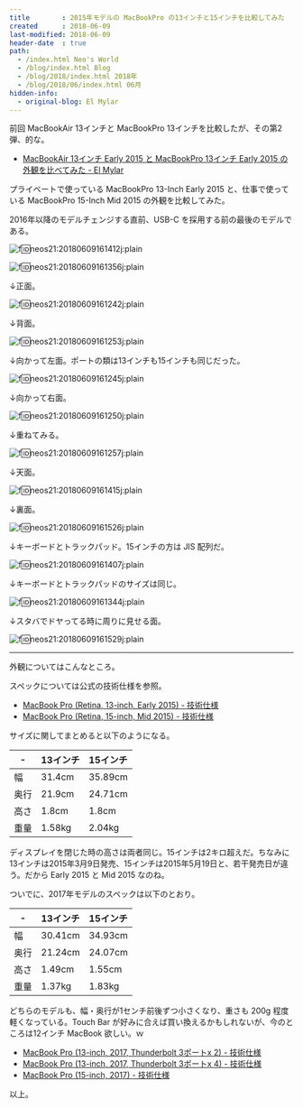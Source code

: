 ```yaml
---
title        : 2015年モデルの MacBookPro の13インチと15インチを比較してみた
created      : 2018-06-09
last-modified: 2018-06-09
header-date  : true
path:
  - /index.html Neo's World
  - /blog/index.html Blog
  - /blog/2018/index.html 2018年
  - /blog/2018/06/index.html 06月
hidden-info:
  - original-blog: El Mylar
---
```


前回 MacBookAir 13インチと MacBookPro 13インチを比較したが、その第2弾、的な。

- [MacBookAir  13インチ Early 2015 と MacBookPro 13インチ Early 2015 の外観を比べてみた - El Mylar](http://neos21.hateblo.jp/entry/2017/11/26/120000)

プライベートで使っている MacBookPro 13-Inch Early 2015 と、仕事で使っている MacBookPro 15-Inch Mid 2015 の外観を比較してみた。

2016年以降のモデルチェンジする直前、USB-C を採用する前の最後のモデルである。

![f:id:neos21:20180609161412j:plain](https://cdn-ak.f.st-hatena.com/images/fotolife/n/neos21/20180609/20180609161412.jpg "f:id:neos21:20180609161412j:plain")

![f:id:neos21:20180609161356j:plain](https://cdn-ak.f.st-hatena.com/images/fotolife/n/neos21/20180609/20180609161356.jpg "f:id:neos21:20180609161356j:plain")

↓正面。

![f:id:neos21:20180609161242j:plain](https://cdn-ak.f.st-hatena.com/images/fotolife/n/neos21/20180609/20180609161242.jpg "f:id:neos21:20180609161242j:plain")

↓背面。

![f:id:neos21:20180609161253j:plain](https://cdn-ak.f.st-hatena.com/images/fotolife/n/neos21/20180609/20180609161253.jpg "f:id:neos21:20180609161253j:plain")

↓向かって左面。ポートの類は13インチも15インチも同じだった。

![f:id:neos21:20180609161245j:plain](https://cdn-ak.f.st-hatena.com/images/fotolife/n/neos21/20180609/20180609161245.jpg "f:id:neos21:20180609161245j:plain")

↓向かって右面。

![f:id:neos21:20180609161250j:plain](https://cdn-ak.f.st-hatena.com/images/fotolife/n/neos21/20180609/20180609161250.jpg "f:id:neos21:20180609161250j:plain")

↓重ねてみる。

![f:id:neos21:20180609161257j:plain](https://cdn-ak.f.st-hatena.com/images/fotolife/n/neos21/20180609/20180609161257.jpg "f:id:neos21:20180609161257j:plain")

↓天面。

![f:id:neos21:20180609161415j:plain](https://cdn-ak.f.st-hatena.com/images/fotolife/n/neos21/20180609/20180609161415.jpg "f:id:neos21:20180609161415j:plain")

↓裏面。

![f:id:neos21:20180609161526j:plain](https://cdn-ak.f.st-hatena.com/images/fotolife/n/neos21/20180609/20180609161526.jpg "f:id:neos21:20180609161526j:plain")

↓キーボードとトラックパッド。15インチの方は JIS 配列だ。

![f:id:neos21:20180609161407j:plain](https://cdn-ak.f.st-hatena.com/images/fotolife/n/neos21/20180609/20180609161407.jpg "f:id:neos21:20180609161407j:plain")

↓キーボードとトラックパッドのサイズは同じ。

![f:id:neos21:20180609161344j:plain](https://cdn-ak.f.st-hatena.com/images/fotolife/n/neos21/20180609/20180609161344.jpg "f:id:neos21:20180609161344j:plain")

↓スタバでドヤってる時に周りに見せる面。

![f:id:neos21:20180609161529j:plain](https://cdn-ak.f.st-hatena.com/images/fotolife/n/neos21/20180609/20180609161529.jpg "f:id:neos21:20180609161529j:plain")

---

外観についてはこんなところ。

スペックについては公式の技術仕様を参照。

- [MacBook Pro (Retina, 13-inch, Early 2015) - 技術仕様](https://support.apple.com/kb/SP715?locale=ja_JP&viewlocale=ja_JP)
- [MacBook Pro (Retina, 15-inch, Mid 2015) - 技術仕様](https://support.apple.com/kb/SP719?locale=ja_JP&viewlocale=ja_JP)

サイズに関してまとめると以下のようになる。

| -    | 13インチ | 15インチ |
|------|----------|----------|
| 幅   | 31.4cm   | 35.89cm  |
| 奥行 | 21.9cm   | 24.71cm  |
| 高さ | 1.8cm    | 1.8cm    |
| 重量 | 1.58kg   | 2.04kg   |

ディスプレイを閉じた時の高さは両者同じ。15インチは2キロ超えだ。ちなみに13インチは2015年3月9日発売、15インチは2015年5月19日と、若干発売日が違う。だから Early 2015 と Mid 2015 なのね。

ついでに、2017年モデルのスペックは以下のとおり。

| -    | 13インチ | 15インチ |
|------|----------|----------|
| 幅   | 30.41cm  | 34.93cm  |
| 奥行 | 21.24cm  | 24.07cm  |
| 高さ | 1.49cm   | 1.55cm   |
| 重量 | 1.37kg   | 1.83kg   |

どちらのモデルも、幅・奥行が1センチ前後ずつ小さくなり、重さも 200g 程度軽くなっている。Touch Bar が好みに合えば買い換えるかもしれないが、今のところは12インチ MacBook 欲しい。ｗ

- [MacBook Pro (13-inch, 2017, Thunderbolt 3ポートx 2) - 技術仕様](https://support.apple.com/kb/SP754?viewlocale=ja_JP&locale=ja_JP)
- [MacBook Pro (13-inch, 2017, Thunderbolt 3ポートx 4) - 技術仕様](https://support.apple.com/kb/SP755?viewlocale=ja_JP&locale=ja_JP)
- [MacBook Pro (15-inch, 2017) - 技術仕様](https://support.apple.com/kb/SP756?viewlocale=ja_JP&locale=ja_JP)

以上。
